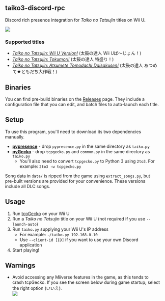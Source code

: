 ## taiko3-discord-rpc
Discord rich presence integration for *Taiko no Tatsujin* titles on Wii U.

![](https://s7.postimg.org/vltjohifv/taiko_screen.png)

### Supported titles
* *[Taiko no Tatsujin: Wii U Version!](http://wiiu.taiko-ch.net/)* (太鼓の達人 Wii Uば～じょん！)
* *[Taiko no Tatsujin: Tokumori!](http://wiiu2.taiko-ch.net/)* (太鼓の達人 特盛り！)
* *[Taiko no Tatsujin: Atsumete Tomodachi Daisakusen!](http://wiiu3.taiko-ch.net/)* (太鼓の達人 あつめて★ともだち大作戦！)

## Binaries
You can find pre-build binaries on the [Releases](https://github.com/bui/taiko3-discord-rpc/releases) page. They include a configuration file that you can edit, and batch files to auto-launch each title.

## Setup
To use this program, you'll need to download its two dependencies manually.
* **[pypresence](https://github.com/qwertyquerty/pypresence)** - drop `pypresence.py` in the same directory as `taiko.py`
* **[pyGecko](https://github.com/wiiudev/pyGecko)** - drop `tcpgecko.py` and `common.py` in the same directory as `taiko.py`
	* You'll also need to convert `tcpgecko.py` to Python 3 using `2to3`. For example: `2to3 -w tcpgecko.py`

Song data in `data/` is ripped from the game using `extract_songs.py`, but pre-built versions are provided for your convenience. These versions include all DLC songs.

## Usage
1. Run [tcpGecko](https://github.com/BullyWiiPlaza/tcpgecko) on your Wii U
2. Run a *Taiko no Tatsujin* title on your Wii U (not required if you use `--launch-auto`)
3. Run `taiko.py` supplying your Wii U's IP address
	* For example: `./taiko.py 192.168.0.10`
	* Use `--client-id [ID]` if you want to use your own Discord application
4. Start playing!

## Warnings
* Avoid accessing any Miiverse features in the game, as this tends to crash tcpGecko. If you see the screen below during game startup, select the right option (いいえ).<br>
![](https://s7.postimg.org/c9fz4h8ff/Honeyview_cc.png)
